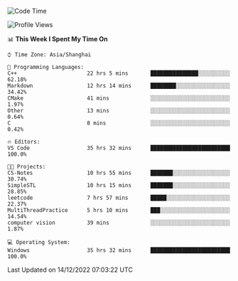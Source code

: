 <!--START_SECTION:waka-->
![Code Time](http://img.shields.io/badge/Code%20Time-459%20hrs%2051%20mins-blue)

![Profile Views](http://img.shields.io/badge/Profile%20Views-3-blue)

📊 **This Week I Spent My Time On** 

```text
⌚︎ Time Zone: Asia/Shanghai

💬 Programming Languages: 
C++                      22 hrs 5 mins       ███████████████░░░░░░░░░░   62.18% 
Markdown                 12 hrs 14 mins      ████████░░░░░░░░░░░░░░░░░   34.42% 
CMake                    41 mins             ░░░░░░░░░░░░░░░░░░░░░░░░░   1.97% 
Other                    13 mins             ░░░░░░░░░░░░░░░░░░░░░░░░░   0.64% 
C                        8 mins              ░░░░░░░░░░░░░░░░░░░░░░░░░   0.42%

🔥 Editors: 
VS Code                  35 hrs 32 mins      █████████████████████████   100.0%

🐱‍💻 Projects: 
CS-Notes                 10 hrs 55 mins      ███████░░░░░░░░░░░░░░░░░░   30.74% 
SimpleSTL                10 hrs 15 mins      ███████░░░░░░░░░░░░░░░░░░   28.85% 
leetcode                 7 hrs 57 mins       █████░░░░░░░░░░░░░░░░░░░░   22.37% 
MultiThreadPractice      5 hrs 10 mins       ███░░░░░░░░░░░░░░░░░░░░░░   14.54% 
computer vision          39 mins             ░░░░░░░░░░░░░░░░░░░░░░░░░   1.87%

💻 Operating System: 
Windows                  35 hrs 32 mins      █████████████████████████   100.0%

```


 Last Updated on 14/12/2022 07:03:22 UTC
<!--END_SECTION:waka-->